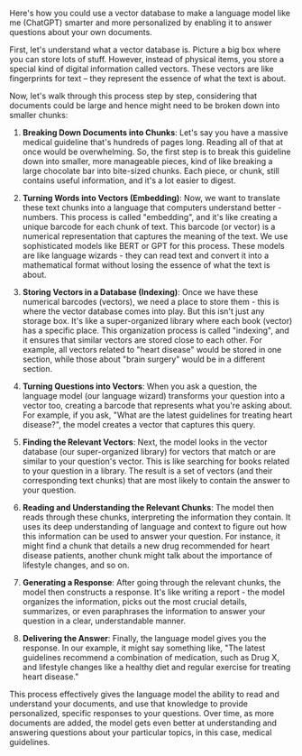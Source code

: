 Here's how you could use a vector database to make a language model like me (ChatGPT) smarter and more personalized by enabling it to answer questions about your own documents.

First, let's understand what a vector database is. Picture a big box where you can store lots of stuff. However, instead of physical items, you store a special kind of digital information called vectors. These vectors are like fingerprints for text – they represent the essence of what the text is about.

Now, let's walk through this process step by step, considering that documents could be large and hence might need to be broken down into smaller chunks:

1. **Breaking Down Documents into Chunks**: Let's say you have a massive medical guideline that's hundreds of pages long. Reading all of that at once would be overwhelming. So, the first step is to break this guideline down into smaller, more manageable pieces, kind of like breaking a large chocolate bar into bite-sized chunks. Each piece, or chunk, still contains useful information, and it's a lot easier to digest. 

2. **Turning Words into Vectors (Embedding)**: Now, we want to translate these text chunks into a language that computers understand better - numbers. This process is called "embedding", and it's like creating a unique barcode for each chunk of text. This barcode (or vector) is a numerical representation that captures the meaning of the text. We use sophisticated models like BERT or GPT for this process. These models are like language wizards - they can read text and convert it into a mathematical format without losing the essence of what the text is about. 

3. **Storing Vectors in a Database (Indexing)**: Once we have these numerical barcodes (vectors), we need a place to store them - this is where the vector database comes into play. But this isn't just any storage box. It's like a super-organized library where each book (vector) has a specific place. This organization process is called "indexing", and it ensures that similar vectors are stored close to each other. For example, all vectors related to "heart disease" would be stored in one section, while those about "brain surgery" would be in a different section.

4. **Turning Questions into Vectors**: When you ask a question, the language model (our language wizard) transforms your question into a vector too, creating a barcode that represents what you're asking about. For example, if you ask, "What are the latest guidelines for treating heart disease?", the model creates a vector that captures this query.

5. **Finding the Relevant Vectors**: Next, the model looks in the vector database (our super-organized library) for vectors that match or are similar to your question's vector. This is like searching for books related to your question in a library. The result is a set of vectors (and their corresponding text chunks) that are most likely to contain the answer to your question.

6. **Reading and Understanding the Relevant Chunks**: The model then reads through these chunks, interpreting the information they contain. It uses its deep understanding of language and context to figure out how this information can be used to answer your question. For instance, it might find a chunk that details a new drug recommended for heart disease patients, another chunk might talk about the importance of lifestyle changes, and so on.

7. **Generating a Response**: After going through the relevant chunks, the model then constructs a response. It's like writing a report - the model organizes the information, picks out the most crucial details, summarizes, or even paraphrases the information to answer your question in a clear, understandable manner.

8. **Delivering the Answer**: Finally, the language model gives you the response. In our example, it might say something like, "The latest guidelines recommend a combination of medication, such as Drug X, and lifestyle changes like a healthy diet and regular exercise for treating heart disease."

This process effectively gives the language model the ability to read and understand your documents, and use that knowledge to provide personalized, specific responses to your questions. Over time, as more documents are added, the model gets even better at understanding and answering questions about your particular topics, in this case, medical guidelines. 
